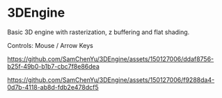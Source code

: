 # 3DEngine

Basic 3D engine with rasterization, z buffering and flat shading.

Controls: Mouse / Arrow Keys

https://github.com/SamChenYu/3DEngine/assets/150127006/ddaf8756-b25f-49b0-b1b7-cbc7f8e86dea





https://github.com/SamChenYu/3DEngine/assets/150127006/f9288da4-0d7b-4118-ab8d-fdb2e478dcf5

